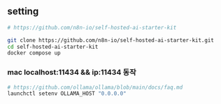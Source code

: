## setting

```bash
# https://github.com/n8n-io/self-hosted-ai-starter-kit

git clone https://github.com/n8n-io/self-hosted-ai-starter-kit.git
cd self-hosted-ai-starter-kit
docker compose up
```

### mac localhost:11434 && ip:11434 동작

```bash
# https://github.com/ollama/ollama/blob/main/docs/faq.md
launchctl setenv OLLAMA_HOST "0.0.0.0"
```
